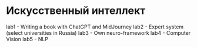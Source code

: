 # Искусственный интеллект

lab1 - Writing a book with ChatGPT and MidJourney
lab2 - Expert system (select universities in Russia)
lab3 - Own neuro-framework
lab4 - Computer Vision
lab5 - NLP
